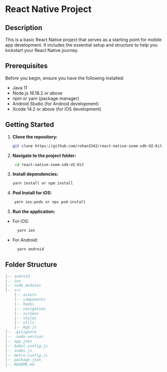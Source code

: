 # React Native Project

## Description

This is a basic React Native project that serves as a starting point for mobile app development. It includes the essential setup and structure to help you kickstart your React Native journey.

## Prerequisites

Before you begin, ensure you have the following installed:

- Java 11
- Node.js 16.18.2 or above
- npm or yarn (package manager)
- Android Studio (for Android development)
- Xcode 14.2 or above (for iOS development)

## Getting Started

1. **Clone the repository:**

   ```bash
   git clone https://github.com/rohan3342/react-native-zoom-sdk-UI-Kit.git
   ```

2. **Navigate to the project folder:**

   ```bash
    cd react-native-zoom-sdk-UI-Kit
   ```

3. **Install dependencies:**

   ```bash
   yarn install or npm install
   ```

4. **Pod Install for iOS:**

```bash
    yarn ios:pods or npx pod-install
```

5. **Run the application:**

- For iOS:
  ```bash
    yarn ios
  ```
- For Android:
  ```bash
    yarn android
  ```

## Folder Structure

```lua
|-- android
|-- ios
|-- node_modules
|-- src
    |-- assets
    |-- components
    |-- hooks
    |-- navigation
    |-- screens
    |-- styles
    |-- utils
    |-- App.js
|-- .gitignore
|-- .node-version
|-- app.json
|-- babel.config.js
|-- index.js
|-- metro.config.js
|-- package.json
|-- README.md
```
